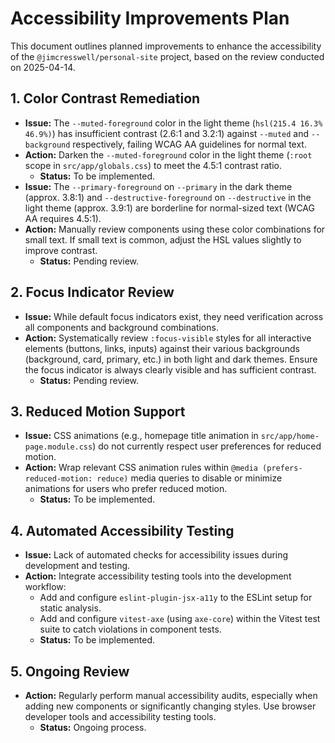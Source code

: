 # Accessibility Improvements Plan

This document outlines planned improvements to enhance the accessibility of the `@jimcresswell/personal-site` project, based on the review conducted on 2025-04-14.

## 1. Color Contrast Remediation

- **Issue:** The `--muted-foreground` color in the light theme (`hsl(215.4 16.3% 46.9%)`) has insufficient contrast (2.6:1 and 3.2:1) against `--muted` and `--background` respectively, failing WCAG AA guidelines for normal text.
- **Action:** Darken the `--muted-foreground` color in the light theme (`:root` scope in `src/app/globals.css`) to meet the 4.5:1 contrast ratio.
  - **Status:** To be implemented.
- **Issue:** The `--primary-foreground` on `--primary` in the dark theme (approx. 3.8:1) and `--destructive-foreground` on `--destructive` in the light theme (approx. 3.9:1) are borderline for normal-sized text (WCAG AA requires 4.5:1).
- **Action:** Manually review components using these color combinations for small text. If small text is common, adjust the HSL values slightly to improve contrast.
  - **Status:** Pending review.

## 2. Focus Indicator Review

- **Issue:** While default focus indicators exist, they need verification across all components and background combinations.
- **Action:** Systematically review `:focus-visible` styles for all interactive elements (buttons, links, inputs) against their various backgrounds (background, card, primary, etc.) in both light and dark themes. Ensure the focus indicator is always clearly visible and has sufficient contrast.
  - **Status:** Pending review.

## 3. Reduced Motion Support

- **Issue:** CSS animations (e.g., homepage title animation in `src/app/home-page.module.css`) do not currently respect user preferences for reduced motion.
- **Action:** Wrap relevant CSS animation rules within `@media (prefers-reduced-motion: reduce)` media queries to disable or minimize animations for users who prefer reduced motion.
  - **Status:** To be implemented.

## 4. Automated Accessibility Testing

- **Issue:** Lack of automated checks for accessibility issues during development and testing.
- **Action:** Integrate accessibility testing tools into the development workflow:
  - Add and configure `eslint-plugin-jsx-a11y` to the ESLint setup for static analysis.
  - Add and configure `vitest-axe` (using `axe-core`) within the Vitest test suite to catch violations in component tests.
  - **Status:** To be implemented.

## 5. Ongoing Review

- **Action:** Regularly perform manual accessibility audits, especially when adding new components or significantly changing styles. Use browser developer tools and accessibility testing tools.
  - **Status:** Ongoing process.
